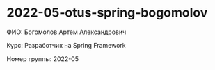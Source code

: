 # 2022-05-otus-spring-bogomolov

ФИО: Богомолов Артем Александрович

Курс: Разработчик на Spring Framework

Номер группы: 2022-05